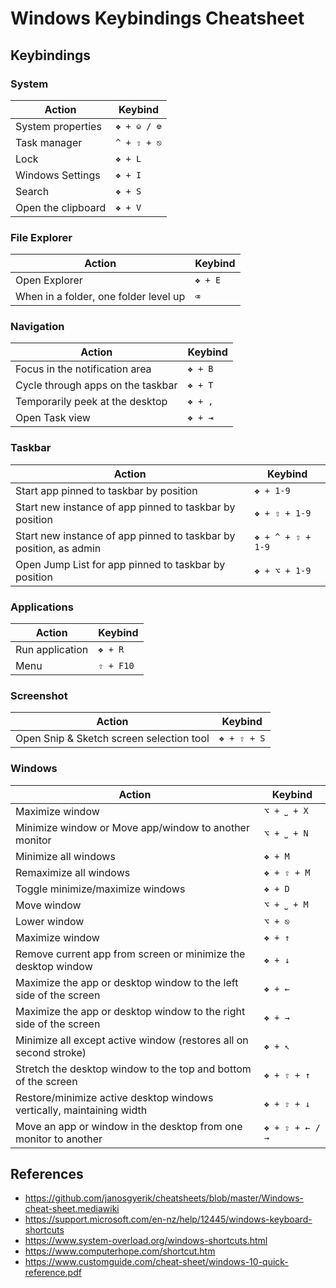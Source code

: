 # Windows Keybindings Cheatsheet

## Keybindings

### System

| Action             | Keybind     |
| ------------------ | ----------- |
| System properties  | `❖ + ⎉ / ⎊` |
| Task manager       | `^ + ⇧ + ⎋` |
| Lock               | `❖ + L`     |
| Windows Settings   | `❖ + I`     |
| Search             | `❖ + S`     |
| Open the clipboard | `❖ + V`     |

### File Explorer

| Action                                | Keybind |
| ------------------------------------- | ------- |
| Open Explorer                         | `❖ + E` |
| When in a folder, one folder level up | `⌫`     |

### Navigation

| Action                            | Keybind |
| --------------------------------- | ------- |
| Focus in the notification area    | `❖ + B` |
| Cycle through apps on the taskbar | `❖ + T` |
| Temporarily peek at the desktop   | `❖ + ,` |
| Open Task view                    | `❖ + ⇥` |

### Taskbar

| Action                                                            | Keybind           |
| ----------------------------------------------------------------- | ----------------- |
| Start app pinned to taskbar by position                           | `❖ + 1-9`         |
| Start new instance of app pinned to taskbar by position           | `❖ + ⇧ + 1-9`     |
| Start new instance of app pinned to taskbar by position, as admin | `❖ + ^ + ⇧ + 1-9` |
| Open Jump List for app pinned to taskbar by position              | `❖ + ⌥ + 1-9`     |

### Applications

| Action          | Keybind   |
| --------------- | --------- |
| Run application | `❖ + R`   |
| Menu            | `⇧ + F10` |

### Screenshot

| Action                                   | Keybind     |
| ---------------------------------------- | ----------- |
| Open Snip & Sketch screen selection tool | `❖ + ⇧ + S` |

### Windows

| Action                                                                | Keybind         |
| --------------------------------------------------------------------- | --------------- |
| Maximize window                                                       | `⌥ + ⎵ + X`     |
| Minimize window or Move app/window to another monitor                 | `⌥ + ⎵ + N`     |
| Minimize all windows                                                  | `❖ + M`         |
| Remaximize all windows                                                | `❖ + ⇧ + M`     |
| Toggle minimize/maximize windows                                      | `❖ + D`         |
| Move window                                                           | `⌥ + ⎵ + M`     |
| Lower window                                                          | `⌥ + ⎋`         |
| Maximize window                                                       | `❖ + ↑`         |
| Remove current app from screen or minimize the desktop window         | `❖ + ↓`         |
| Maximize the app or desktop window to the left side of the screen     | `❖ + ←`         |
| Maximize the app or desktop window to the right side of the screen    | `❖ + →`         |
| Minimize all except active window (restores all on second stroke)     | `❖ + ↖`         |
| Stretch the desktop window to the top and bottom of the screen        | `❖ + ⇧ + ↑`     |
| Restore/minimize active desktop windows vertically, maintaining width | `❖ + ⇧ + ↓`     |
| Move an app or window in the desktop from one monitor to another      | `❖ + ⇧ + ← / →` |

## References

- https://github.com/janosgyerik/cheatsheets/blob/master/Windows-cheat-sheet.mediawiki
- https://support.microsoft.com/en-nz/help/12445/windows-keyboard-shortcuts
- https://www.system-overload.org/windows-shortcuts.html
- https://www.computerhope.com/shortcut.htm
- https://www.customguide.com/cheat-sheet/windows-10-quick-reference.pdf
